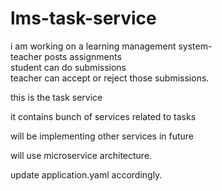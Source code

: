 # lms-task-service  

i am working on a learning management system-  
teacher posts assignments  
student can do submissions  
teacher can accept or reject those submissions.  

this is the task service

it contains bunch of services related to tasks  

will be implementing other services in future

will use microservice architecture.  

update application.yaml accordingly.  
